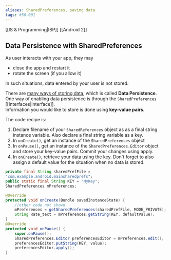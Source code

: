 ```yaml
---
aliases: SharedPreferences, saving data
tags: #50.001
---
```

[[IS & Programming|ISP]]
[[Android 2]]

## Data Persistence with SharedPreferences
As user interacts with your app, they may
- close the app and restart it
- rotate the screen (if you allow it)

In such situations, data entered by your user is not stored.

There are [many ways of storing data](https://google-developer-training.github.io/android-developer-fundamentals-course-concepts-v2/unit-4-saving-user-data/lesson-9-preferences-and-settings/9-0-c-data-storage/9-0-c-data-storage.html), which is called **Data Persistence**.\
One way of enabling data persistence is through the `SharedPreferences` [[Interfaces|interface]].\
Information you would like to store is done using **key-value pairs**.

The code recipe is:
1. Declare filename of your `SharedReferences` object as as a final string instance variable. Also declare a final string variable as a key.
2. In `onCreate()`, get an instance of the `SharedPreferences` object
3. In `onPause()`, get an instance of the `SharedPreferences.Editor` object and store your key-value pairs. Commit your changes using apply.
4. In `onCreate()`, retrieve your data using the key. Don't forget to also assign a default value for the situation when no data is stored.

```java
private final String sharedPrefFile =
"com.example.android.mainsharedprefs";
public static final String KEY = "MyKey";
SharedPreferences mPreferences;

@Override
protected void onCreate(Bundle savedInstanceState) {
	//other code not shown
	mPreferences = getSharedPreferences(sharedPrefFile, MODE_PRIVATE);
	String Rate_text = mPreferences.getString(KEY, defaultValue);
}
@Override
protected void onPause() {
	super.onPause();
	SharedPreferences.Editor preferencesEditor = mPreferences.edit();
	preferencesEditor.putString(KEY, value);
	preferencesEditor.apply();
}
```